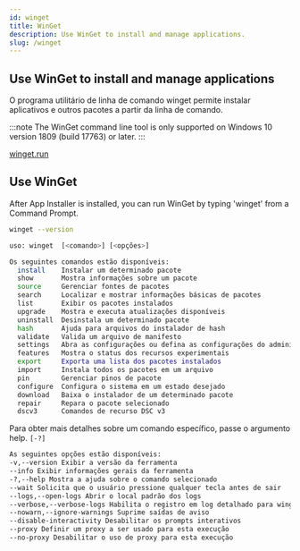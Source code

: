```yaml
---
id: winget
title: WinGet
description: Use WinGet to install and manage applications.
slug: /winget
---
```


## Use WinGet to install and manage applications

O programa utilitário de linha de comando winget permite instalar aplicativos e outros pacotes a partir da linha de comando.

:::note
The WinGet command line tool is only supported on Windows 10 version 1809 (build 17763) or later.
:::

[winget.run](https://winget.run/)

## Use WinGet

After App Installer is installed, you can run WinGet by typing 'winget' from a Command Prompt.

```bash
winget --version
```

```bash
uso: winget  [<comando>] [<opções>]
```

```bash
Os seguintes comandos estão disponíveis:
  install    Instalar um determinado pacote
  show       Mostra informações sobre um pacote
  source     Gerenciar fontes de pacotes
  search     Localizar e mostrar informações básicas de pacotes
  list       Exibir os pacotes instalados
  upgrade    Mostra e executa atualizações disponíveis
  uninstall  Desinstala um determinado pacote
  hash       Ajuda para arquivos do instalador de hash
  validate   Valida um arquivo de manifesto
  settings   Abra as configurações ou defina as configurações do administrador
  features   Mostra o status dos recursos experimentais
  export     Exporta uma lista dos pacotes instalados
  import     Instala todos os pacotes em um arquivo
  pin        Gerenciar pinos de pacote
  configure  Configura o sistema em um estado desejado
  download   Baixa o instalador de um determinado pacote
  repair     Repara o pacote selecionado
  dscv3      Comandos de recurso DSC v3
```

Para obter mais detalhes sobre um comando específico, passe o argumento help. `[-?]`

```bash
As seguintes opções estão disponíveis:
-v,--version Exibir a versão da ferramenta
--info Exibir informações gerais da ferramenta
-?,--help Mostra a ajuda sobre o comando selecionado
--wait Solicita que o usuário pressione qualquer tecla antes de sair
--logs,--open-logs Abrir o local padrão dos logs
--verbose,--verbose-logs Habilita o registro em log detalhado para winget
--nowarn,--ignore-warnings Suprime saídas de aviso
--disable-interactivity Desabilitar os prompts interativos
--proxy Definir um proxy a ser usado para esta execução
--no-proxy Desabilitar o uso de proxy para esta execução
```
